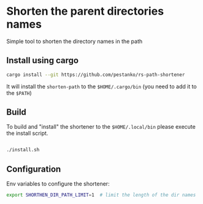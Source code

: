 # Shorten the parent directories names

Simple tool to shorten the directory names in the path

## Install using cargo

```bash
cargo install --git https://github.com/pestanko/rs-path-shortener
```

It will install the `shorten-path` to the `$HOME/.cargo/bin` (you need to add it to the `$PATH`)

## Build

To build and "install" the shortener to the `$HOME/.local/bin` please execute the install script.

```bash

./install.sh

```

## Configuration

Env variables to configure the shortener:

```bash
export SHORTHEN_DIR_PATH_LIMIT=1  # limit the length of the dir names
```
